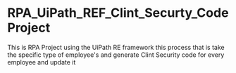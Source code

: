# RPA_UiPath_REF_Clint_Securty_CodeProject
This is RPA Project using the UiPath RE framework this process that is take the specific  type of employee's and generate Clint Security code for every employee and update it  
